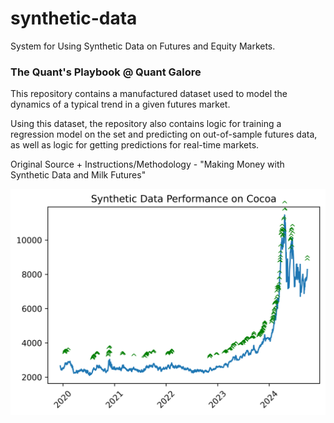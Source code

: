 # synthetic-data
System for Using Synthetic Data on Futures and Equity Markets. 

### The Quant's Playbook @ Quant Galore

This repository contains a manufactured dataset used to model the dynamics of a typical trend in a given futures market. 

Using this dataset, the repository also contains logic for training a regression model on the set and predicting on out-of-sample futures data, as well as logic for getting predictions for real-time markets. 

Original Source + Instructions/Methodology - "Making Money with Synthetic Data and Milk Futures"

<img src = "https://github.com/quantgalore/synthetic-data/blob/ae67676754954888223c3e06127e5cd30e88916c/cocoa-perf.png">
